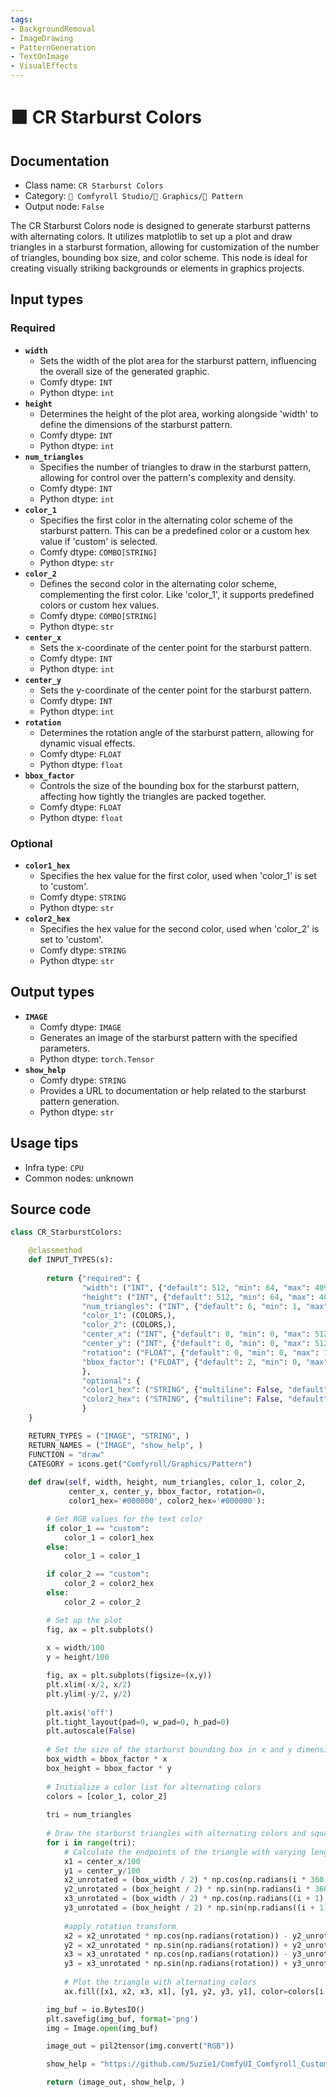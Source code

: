 ```yaml
---
tags:
- BackgroundRemoval
- ImageDrawing
- PatternGeneration
- TextOnImage
- VisualEffects
---
```


# 🟧 CR Starburst Colors
## Documentation
- Class name: `CR Starburst Colors`
- Category: `🧩 Comfyroll Studio/👾 Graphics/🌈 Pattern`
- Output node: `False`

The CR Starburst Colors node is designed to generate starburst patterns with alternating colors. It utilizes matplotlib to set up a plot and draw triangles in a starburst formation, allowing for customization of the number of triangles, bounding box size, and color scheme. This node is ideal for creating visually striking backgrounds or elements in graphics projects.
## Input types
### Required
- **`width`**
    - Sets the width of the plot area for the starburst pattern, influencing the overall size of the generated graphic.
    - Comfy dtype: `INT`
    - Python dtype: `int`
- **`height`**
    - Determines the height of the plot area, working alongside 'width' to define the dimensions of the starburst pattern.
    - Comfy dtype: `INT`
    - Python dtype: `int`
- **`num_triangles`**
    - Specifies the number of triangles to draw in the starburst pattern, allowing for control over the pattern's complexity and density.
    - Comfy dtype: `INT`
    - Python dtype: `int`
- **`color_1`**
    - Specifies the first color in the alternating color scheme of the starburst pattern. This can be a predefined color or a custom hex value if 'custom' is selected.
    - Comfy dtype: `COMBO[STRING]`
    - Python dtype: `str`
- **`color_2`**
    - Defines the second color in the alternating color scheme, complementing the first color. Like 'color_1', it supports predefined colors or custom hex values.
    - Comfy dtype: `COMBO[STRING]`
    - Python dtype: `str`
- **`center_x`**
    - Sets the x-coordinate of the center point for the starburst pattern.
    - Comfy dtype: `INT`
    - Python dtype: `int`
- **`center_y`**
    - Sets the y-coordinate of the center point for the starburst pattern.
    - Comfy dtype: `INT`
    - Python dtype: `int`
- **`rotation`**
    - Determines the rotation angle of the starburst pattern, allowing for dynamic visual effects.
    - Comfy dtype: `FLOAT`
    - Python dtype: `float`
- **`bbox_factor`**
    - Controls the size of the bounding box for the starburst pattern, affecting how tightly the triangles are packed together.
    - Comfy dtype: `FLOAT`
    - Python dtype: `float`
### Optional
- **`color1_hex`**
    - Specifies the hex value for the first color, used when 'color_1' is set to 'custom'.
    - Comfy dtype: `STRING`
    - Python dtype: `str`
- **`color2_hex`**
    - Specifies the hex value for the second color, used when 'color_2' is set to 'custom'.
    - Comfy dtype: `STRING`
    - Python dtype: `str`
## Output types
- **`IMAGE`**
    - Comfy dtype: `IMAGE`
    - Generates an image of the starburst pattern with the specified parameters.
    - Python dtype: `torch.Tensor`
- **`show_help`**
    - Comfy dtype: `STRING`
    - Provides a URL to documentation or help related to the starburst pattern generation.
    - Python dtype: `str`
## Usage tips
- Infra type: `CPU`
- Common nodes: unknown


## Source code
```python
class CR_StarburstColors:

    @classmethod
    def INPUT_TYPES(s):
    
        return {"required": {
                "width": ("INT", {"default": 512, "min": 64, "max": 4096}),
                "height": ("INT", {"default": 512, "min": 64, "max": 4096}),             
                "num_triangles": ("INT", {"default": 6, "min": 1, "max": 512}),                      
                "color_1": (COLORS,),
                "color_2": (COLORS,),
                "center_x": ("INT", {"default": 0, "min": 0, "max": 512}),
                "center_y": ("INT", {"default": 0, "min": 0, "max": 512}),
                "rotation": ("FLOAT", {"default": 0, "min": 0, "max": 720}),
                "bbox_factor": ("FLOAT", {"default": 2, "min": 0, "max": 2, "step": .01}),
                },
                "optional": {
                "color1_hex": ("STRING", {"multiline": False, "default": "#000000"}),
                "color2_hex": ("STRING", {"multiline": False, "default": "#000000"}),
                }
    }

    RETURN_TYPES = ("IMAGE", "STRING", )
    RETURN_NAMES = ("IMAGE", "show_help", )
    FUNCTION = "draw"
    CATEGORY = icons.get("Comfyroll/Graphics/Pattern")
        
    def draw(self, width, height, num_triangles, color_1, color_2,
             center_x, center_y, bbox_factor, rotation=0,
             color1_hex='#000000', color2_hex='#000000'): 

        # Get RGB values for the text color  
        if color_1 == "custom":
            color_1 = color1_hex
        else:
            color_1 = color_1

        if color_2 == "custom":
            color_2 = color2_hex
        else:
            color_2 = color_2

        # Set up the plot
        fig, ax = plt.subplots()
        
        x = width/100
        y = height/100

        fig, ax = plt.subplots(figsize=(x,y))  
        plt.xlim(-x/2, x/2)
        plt.ylim(-y/2, y/2)
        
        plt.axis('off')
        plt.tight_layout(pad=0, w_pad=0, h_pad=0)
        plt.autoscale(False)
        
        # Set the size of the starburst bounding box in x and y dimensions
        box_width = bbox_factor * x
        box_height = bbox_factor * y
        
        # Initialize a color list for alternating colors
        colors = [color_1, color_2]
        
        tri = num_triangles
        
        # Draw the starburst triangles with alternating colors and square pattern
        for i in range(tri):
            # Calculate the endpoints of the triangle with varying length
            x1 = center_x/100
            y1 = center_y/100
            x2_unrotated = (box_width / 2) * np.cos(np.radians(i * 360 / tri))
            y2_unrotated = (box_height / 2) * np.sin(np.radians(i * 360 / tri))
            x3_unrotated = (box_width / 2) * np.cos(np.radians((i + 1) * 360 / tri))
            y3_unrotated = (box_height / 2) * np.sin(np.radians((i + 1) * 360 / tri))
            
            #apply rotation transform
            x2 = x2_unrotated * np.cos(np.radians(rotation)) - y2_unrotated * np.sin(np.radians(rotation))
            y2 = x2_unrotated * np.sin(np.radians(rotation)) + y2_unrotated * np.cos(np.radians(rotation))
            x3 = x3_unrotated * np.cos(np.radians(rotation)) - y3_unrotated * np.sin(np.radians(rotation))
            y3 = x3_unrotated * np.sin(np.radians(rotation)) + y3_unrotated * np.cos(np.radians(rotation))
            
            # Plot the triangle with alternating colors
            ax.fill([x1, x2, x3, x1], [y1, y2, y3, y1], color=colors[i % 2])

        img_buf = io.BytesIO()
        plt.savefig(img_buf, format='png')
        img = Image.open(img_buf)

        image_out = pil2tensor(img.convert("RGB"))         

        show_help = "https://github.com/Suzie1/ComfyUI_Comfyroll_CustomNodes/wiki/Pattern-Nodes#cr-starburst-colors"

        return (image_out, show_help, )

```

